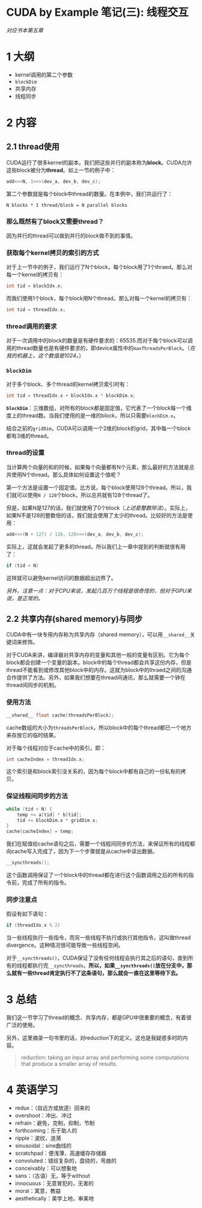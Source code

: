 # CUDA by Example 笔记(三): 线程交互

*对应书本第五章*

# 1 大纲

- kernel调用的第二个参数
- `blockDim`
- 共享内存
- 线程同步

# 2 内容

## 2.1 thread使用

CUDA运行了很多kernel的副本。我们把这些并行的副本称为**block**。CUDA允许这些block被分为**thread**。如上一节的例子中：

``` cpp
add<<<N, 1>>>(dev_a, dev_b, dev_c);
```

第二个参数就是每个block中thread的数量。在本例中，我们共运行了：

`N blocks * 1 thread/block = N parallel blocks`

### 那么既然有了block又需要thread？

因为并行的thread可以做到并行的block做不到的事情。

### 获取每个kernel拷贝的索引的方式

对于上一节中的例子，我们运行了N个block，每个block用了1个thraed。那么对每一个kernel的拷贝有：

``` cpp
int tid = blockIdx.x;
```

而我们使用1个block，每个block用N个thread。那么对每一个kernel的拷贝有：

``` cpp
int tid = threadIdx.x;
```

### thread调用的要求

对于一次调用中的block的数量是有硬件要求的：65535.而对于每个block可以调用的thread数量也是有硬件要求的，即device属性中的`maxThreadsPerBlock`。（*在我的机器上，这个数值是1024。*）

### `blockDim`

对于多个block、多个thread的kernel拷贝索引时有：

``` cpp
int tid = threadIdx.x + blockIdx.x * blockDim.x;
```

**`blockDim`**：三维数组，对所有的block都是固定值，它代表了一个block每一个维度上的thread数。当我们使用的是一维的block，所以只需要`blockDim.x`。

结合之前的`gridDim`，CUDA可以调用一个2维的block的grid，其中每一个block都有3维的thread。

### thread的设置

当计算两个向量的和的时候，如果每个向量都有N个元素，那么最好的方法就是总共使用N个thread。那么具体如何设置这个值呢？

第一个方法是设置一个固定值。比方说，每个block使用128个thread。所以，我们就可以使用`N / 128`个block，所以总共就有128个thread了。

但是，如果N是127的话，我们就使用了0个block（*上述是整数除法*）。实际上，如果N不是128的整数倍的话，我们就会使用了太少的thread。比较好的方法是使用：

``` cpp
add<<<(N + 127) / 128, 128>>>(dev_a, dev_b, dev_c);
```

实际上，这就会发起了更多的thread。所以我们上一章中提到的判断就很有用了：

``` cpp
if (tid < N)
```

这样就可以避免kernel访问的数据超出边界了。

*另外，注意一点：对于CPU来说，发起几百万个线程是很奇怪的，但对于GPU来说，是正常的。*

## 2.2 共享内存(shared memory)与同步

CUDA中有一块专用内存称为共享内存（shared memory），可以用`__shared__`关键词来修饰。

对于CUDA来讲，编译器对共享内存的变量和其他一般的变量有区别。它为每个block都会创建一个变量的副本。block中的每个thread都会共享这份内存，但是thread不能看到或修改其他block中的内存。这就为block中的thraed之间的沟通合作提供了方法。另外，如果我们想要在thread间通讯，那么就需要一个钟在thread间同步的机制。

### 使用方法

``` cpp
__shared__ float cache[threadsPerBlock];
```

cache数组的大小为`threadsPerBlock`，所以block中的每个thread都已一个地方来存放它的临时结果。

对于每个线程对应于cache中的索引，即：

``` cpp
int cacheIndex = threadIdx.x;
```

这个索引是和block索引没关系的，因为每个block中都有自己的一份私有的拷贝。

### 保证线程间同步的方法

``` cpp
while (tid < N) {
    temp += a[tid] * b[tid];
    tid += blockDim.x * gridDim.x;
}
cache[cacheIndex] = temp;
```

我们在赋值给cache语句之后，需要一个线程间同步的方法，来保证所有的线程都向cache写入完成了，因为下一个步骤就是从cache中读出数据。

``` cpp
__syncthreads();
```

这个函数调用保证了一个block中的thread都在进行这个函数调用之后的所有的指令前，完成了所有的指令。

### 同步注意点

假设有如下语句：

``` cpp
if (threadIdx.x % 2)
```

当一些线程执行一些指令，而另一些线程不执行或执行其他指令，这叫做thread divergence。这种情况很可能导致一些线程空闲。

对于`__syncthreads()`，CUDA保证了没有任何线程会执行其之后的语句，直到所有的线程都执行完`__syncthreads`。**所以，如果`__syncthreads()`放在分支中，那么就有一些thread肯定执行不了这条语句，那么就会一直在这里等待下去。**

# 3 总结

我们这一节学习了thread的概念、共享内存，都是GPU中很重要的概念，有着很广泛的使用。

另外，这里摘录一句书里的话，对reduction下的定义。这也是我疑惑多时的内容。

> reduction: taking an input array and performing some computations that produce a smaller array of results.

# 4 英语学习

- redux：（自远方或放逐）回来的
- overshoot：冲出、冲过
- refrain：避免，克制，抑制，节制
- forthcoming：乐于助人的
- ripple：波纹，涟漪
- sinusoidal：sine曲线的
- scratchpad：便浅薄，高速缓存存储器
- convoluted：错综复杂的，盘绕的，弯曲的
- conceivably：可以想象地
- sans：（古语）无，等于without
- innocuous：无意冒犯的，无害的
- moral：寓意，教益
- aesthetically：美学上地，审美地
